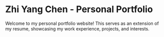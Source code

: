 # Zhi Yang Chen - Personal Portfolio

Welcome to my personal portfolio website! This serves as an extension of my resume, showcasing my work experience, projects, and interests.